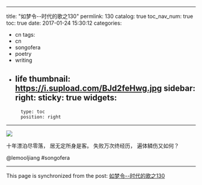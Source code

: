 
---
title: "如梦令--时代的歌之130"
permlink: 130
catalog: true
toc_nav_num: true
toc: true
date: 2017-01-24 15:30:12
categories:
- cn
tags:
- cn
- songofera
- poetry
- writing
- life
thumbnail: https://i.supload.com/BJd2feHwg.jpg
sidebar:
    right:
        sticky: true
widgets:
    -
        type: toc
        position: right
---


![](https://i.supload.com/BJd2feHwg.jpg)

十年漂泊尽零落，
居无定所身是客。
失败万次终经历，
遍体鳞伤又如何？

 @lemooljiang       #songofera

- - -

This page is synchronized from the post: [如梦令--时代的歌之130](https://steemit.com/@lemooljiang/130)
